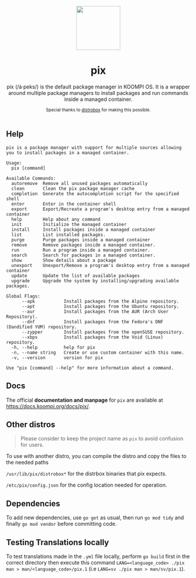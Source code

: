 <div align="center">
  <img src="pix-logo.png" height="120">
  <h1 align="center">pix</h1>
  <p align="center">pix (/à·peks/) is the default package manager in KOOMPI OS. It is a wrapper around multiple package managers to install packages and run commands inside a managed container.</p>
  <small>Special thanks to <a href="https://github.com/89luca89/distrobox">distrobox</a> for making this possible.</small>
</div>

<br/>

## Help

```
pix is a package manager with support for multiple sources allowing you to install packages in a managed container.

Usage:
  pix [command]

Available Commands:
  autoremove  Remove all unused packages automatically
  clean       Clean the pix package manager cache
  completion  Generate the autocompletion script for the specified shell
  enter       Enter in the container shell
  export      Export/Recreate a program's desktop entry from a managed container
  help        Help about any command
  init        Initialize the managed container
  install     Install packages inside a managed container
  list        List installed packages.
  purge       Purge packages inside a managed container
  remove      Remove packages inside a managed container.
  run         Run a program inside a managed container.
  search      Search for packages in a managed container.
  show        Show details about a package
  unexport    Unexport/Remove a program's desktop entry from a managed container
  update      Update the list of available packages
  upgrade     Upgrade the system by installing/upgrading available packages.

Global Flags:
      --apk           Install packages from the Alpine repository.
      --apt           Install packages from the Ubuntu repository.
      --aur           Install packages from the AUR (Arch User Repository).
      --dnf           Install packages from the Fedora's DNF (Dandified YUM) repository.
      --zypper        Install packages from the openSUSE repository.
      --xbps          Install packages from the Void (Linux) repository.
  -h, --help          help for pix
  -n, --name string   Create or use custom container with this name.
  -v, --version       version for pix

Use "pix [command] --help" for more information about a command.
```

## Docs

The official **documentation and manpage** for `pix` are available at <https://docs.koompi.org/docs/pix/>.


## Other distros

> Please consider to keep the project name as `pix` to avoid confusion for users.

To use with another distro, you can compile the distro and copy the files to the needed paths

`/usr/lib/pix/distrobox*` for the distrbox binaries that pix expects.

`/etc/pix/config.json` for the config location needed for operation.


## Dependencies

To add new dependencies, use `go get` as usual, then run `go mod tidy` and finally `go mod vendor` before
committing code.

## Testing Translations locally

To test translations made in the `.yml` file locally, perform `go build` first in the correct directory then execute this command `LANG=<language_code> ./pix man > man/<language_code>/pix.1` (i.e `LANG=sv ./pix man > man/sv/pix.1`).
